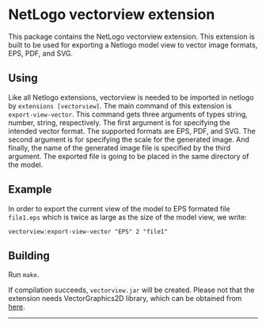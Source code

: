 # NetLogo vectorview extension

This package contains the NetLogo vectorview extension. This extension is built to be used for exporting a Netlogo model view to vector image formats, EPS, PDF, and SVG.

## Using

Like all Netlogo extensions, vectorview is needed to be imported in netlogo by `extensions [vectorview]`.
The main command of this extension is `export-view-vector`. This command gets three arguments of types string, number, string, respectively. The first argument is for specifying the intended vector format. The supported formats are EPS, PDF, and SVG. The second argument is for specifying the scale for the generated image. And finally, the name of the generated image file is specified by the third argument. The exported file is going to be placed in the same directory of the model. 

## Example

In order to export the current view of the model to EPS formated file `file1.eps` which is twice as large as the size of the model view, we write: 

`vectorview:export-view-vector "EPS" 2 "file1"`

## Building

Run `make`. 

If compilation succeeds, `vectorview.jar` will be created. Please not that the extension needs VectorGraphics2D library, which can be obtained from [here].

___

[here]: http://trac.erichseifert.de/vectorgraphics2d/
